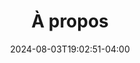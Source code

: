 ---
title: "À propos"
date: 2024-08-03T19:02:51-04:00
draft: false
layout: about
url: "/fr/about/"
---